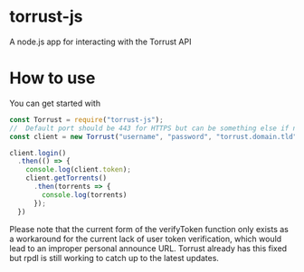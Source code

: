 # torrust-js
A node.js app for interacting with the Torrust API

# How to use
You can get started with
```js
const Torrust = require("torrust-js");
//  Default port should be 443 for HTTPS but can be something else if needed
const client = new Torrust("username", "password", "torrust.domain.tld", 443);

client.login()
  .then(() => {
    console.log(client.token);
    client.getTorrents()
      .then(torrents => {
        console.log(torrents)
      });
  })
```

Please note that the current form of the verifyToken function only exists as a workaround for the current lack of user token verification, which would lead to an improper personal announce URL. Torrust already has this fixed but rpdl is still working to catch up to the latest updates.
